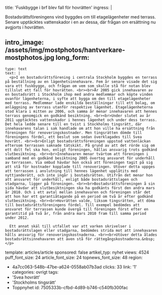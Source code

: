 title: 'Fuskbygge i brf blev fall för hovrätten'
ingress: |
  <p>Bostadsrättsföreningens vind byggdes om till etagelägenheter med terrass. Senare upptäcktes vattenskador i en av dessa, där frågan om ersättning nu avgjorts i hovrätten.
  </p>
  
intro_image: /assets/img/mostphotos/hantverkare-mostphotos.jpg
long_form:
  -
    type: text
    text: |
      <p>I en bostadsrättsförening i centrala Stockholm byggdes en terrass på beställning av en lägenhetsinnehavare. Fem år senare visade det sig vara ett fuskbygge, och frågan om vem som skulle stå för notan blev tillslut ett fall för hovrätten. <br><br>År 2005 gick innehavaren av en bostadsrätt i Stockholm ihop med andra medlemmar och köpte vinden ovanför lägenheterna, i syfte att bygga om den till etagelägenheter med terrass. Medlemmar lade enskilda beställningar till ett bolag, om anläggning av terrass utanför respektive lägenhet. Etagelägenheterna stod klara i mitten av 2006, och samma år menar innehavaren att hennes terrass genomgick en godkänd besiktning. <br><br>Under slutet av år 2011 upptäcktes vattenskador i hennes lägenhet och under dess terrass. Det hela ledde senare till en tvist i Stockholms tingsrätt, där innehavarens talan i sak handlade om att hon ville ha ersättning från föreningen för renoveringskostnader. Men tingsrätten dömde till föreningens fördel, ett beslut som sedan överklagades till Svea hovrätt. <br><br>Enligt bostadsrättsföreningen uppstod vattenläckan eftersom terrassen saknade tätskikt. På grund av att det rörde sig om ett dolt fel ska hon, enligt föreningen, hållas ansvarig trots godkänd slutbesiktning. <br><br>Innehavaren menar tvärtom att föreningen i samband med en godkänd besiktning 2005 övertog ansvaret för underhåll av terrassen. Via ombud hävdar hon också att föreningen tagit på sig att stå för kostnader kopplade till renoveringen. Utöver detta uppges att terrassen i anslutning till hennes lägenhet upplåtits med nyttjanderätt, och inte ingår i bostadsrätten. Utifrån det menar hon att ansvaret för underhåll, enligt både bostadsrättslagen och stadgarna, ligger på föreningen. <br><br>Bostadsrättsföreningen å sin sida hävdar att slutbesiktningen ska ha godkänts först den andra mars år 2010. Och i ett avtal mellan innehavaren och föreningen står det att hon har ett garantiåtagande på en period om två år efter godkänd slutbesiktning. <br><br>Hovrätten valde, liksom tingsrätten, att döma till bostadsrättsföreningens fördel. Till exempel bedömdes att ansvaret för terrassen kunde övergå till föreningen först efter en garantitid på två år, från andra mars 2010 fram till samma period under 2012.  
       
      Ett annat skäl till utfallet var att varken skrivelser i bostadsrättslagen eller stadgarna, bedömdes strida mot att innehavaren hålls ansvarig för renoveringskostnaderna. <br><br>Utöver detta ålades bostadsrättsinnehavaren att även stå för rättegångskostnaderna.&nbsp;</p>
      
template: articles/article
sponsored: false
artikel_typ: nyhet
views: 4524
puff_font_size: 24
article_font_size: 24
topnews_font_size: 48
region:
  - 4a7cc063-548b-47be-a624-0558ab07b3ad
clicks: 33
link: '1'
categories: ovrigt
tags:
  - 'Svea hovrätt'
  - 'Stockholms tingsrätt'
  - Toppnyhet
id: 7505333b-cfbd-4d89-b746-c540fb300fac

